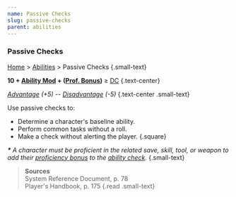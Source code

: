 ```yaml
---
name: Passive Checks
slug: passive-checks
parent: abilities
---
```

### Passive Checks
[Home](dm-operations-center) > [Abilities](abilities-menu) > Passive Checks {.small-text}

**10 + [Ability Mod](ability-modifiers) + ([Prof. Bonus](proficiency-bonus))** ≥ [DC](difficulty-class) {.text-center}

*[Advantage](advantage-and-disadvantage) (+5) -- [Disadvantage](advantage-and-disadvantage) (-5)* {.text-center .small-text}

Use passive checks to:
- Determine a character's baseline ability.
- Perform common tasks without a roll.
- Make a check without alerting the player.
{.square}

***\*** A character must be proficient in the related save, skill, tool, or weapon to add their [proficiency bonus](proficiency-bonus) to the [ability check](ability-checks).* {.small-text}

> **Sources** <br/>
> System Reference Document, p. 78<br/>
> Player's Handbook, p. 175
{.read .small-text}

